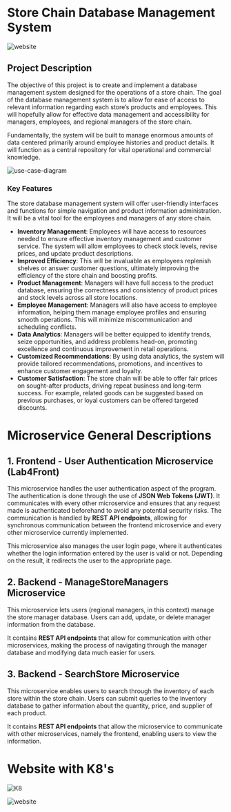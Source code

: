 # Store Chain Database Management System
![website](https://github.com/user-attachments/assets/e54a27fc-24f4-471f-9dfe-b3e4dcee5034)
## Project Description

The objective of this project is to create and implement a database management system designed for the operations of a store chain. The goal of the database management system is to allow for ease of access to relevant information regarding each store’s products and employees. This will hopefully allow for effective data management and accessibility for managers, employees, and regional managers of the store chain. 

Fundamentally, the system will be built to manage enormous amounts of data centered primarily around employee histories and product details. It will function as a central repository for vital operational and commercial knowledge. 

![use-case-diagram](https://github.com/user-attachments/assets/c3d8ad14-f40e-4e1b-9e23-eade95101f31)


### Key Features

The store database management system will offer user-friendly interfaces and functions for simple navigation and product information administration. It will be a vital tool for the employees and managers of any store chain. 

- **Inventory Management**: Employees will have access to resources needed to ensure effective inventory management and customer service. The system will allow employees to check stock levels, revise prices, and update product descriptions. 
- **Improved Efficiency**: This will be invaluable as employees replenish shelves or answer customer questions, ultimately improving the efficiency of the store chain and boosting profits.
- **Product Management**: Managers will have full access to the product database, ensuring the correctness and consistency of product prices and stock levels across all store locations.
- **Employee Management**: Managers will also have access to employee information, helping them manage employee profiles and ensuring smooth operations. This will minimize miscommunication and scheduling conflicts.
- **Data Analytics**: Managers will be better equipped to identify trends, seize opportunities, and address problems head-on, promoting excellence and continuous improvement in retail operations.
- **Customized Recommendations**: By using data analytics, the system will provide tailored recommendations, promotions, and incentives to enhance customer engagement and loyalty.
- **Customer Satisfaction**: The store chain will be able to offer fair prices on sought-after products, driving repeat business and long-term success. For example, related goods can be suggested based on previous purchases, or loyal customers can be offered targeted discounts.


# Microservice General Descriptions

## 1. Frontend - User Authentication Microservice (Lab4Front)

This microservice handles the user authentication aspect of the program. The authentication is done through the use of **JSON Web Tokens (JWT)**. It communicates with every other microservice and ensures that any request made is authenticated beforehand to avoid any potential security risks. The communication is handled by **REST API endpoints**, allowing for synchronous communication between the frontend microservice and every other microservice currently implemented.

This microservice also manages the user login page, where it authenticates whether the login information entered by the user is valid or not. Depending on the result, it redirects the user to the appropriate page.

## 2. Backend - ManageStoreManagers Microservice

This microservice lets users (regional managers, in this context) manage the store manager database. Users can add, update, or delete manager information from the database.

It contains **REST API endpoints** that allow for communication with other microservices, making the process of navigating through the manager database and modifying data much easier for users.

## 3. Backend - SearchStore Microservice

This microservice enables users to search through the inventory of each store within the store chain. Users can submit queries to the inventory database to gather information about the quantity, price, and supplier of each product.

It contains **REST API endpoints** that allow the microservice to communicate with other microservices, namely the frontend, enabling users to view the information.

# Website with K8's

![K8](https://github.com/user-attachments/assets/5d2f70f1-5ba0-4e39-a67f-61fe8f4c0f0f)

![website](https://github.com/user-attachments/assets/c502f93f-4776-4553-a516-5c51fc489386)


